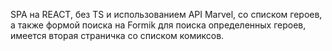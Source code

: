 SPA на REACT, без TS и использованием API Marvel, со списком героев, а также формой поиска на Formik для поиска определенных героев, имеется вторая страничка со списком комиксов.
